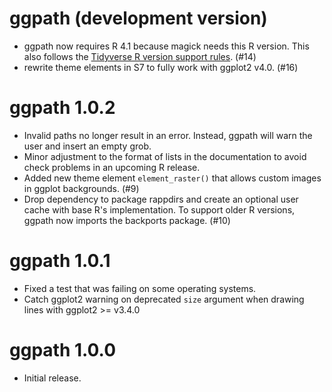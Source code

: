 # ggpath (development version)

* ggpath now requires R 4.1 because magick needs this R version. This also follows the [Tidyverse R version support rules](https://www.tidyverse.org/blog/2019/04/r-version-support/). (#14)
* rewrite theme elements in S7 to fully work with ggplot2 v4.0. (#16)

# ggpath 1.0.2

* Invalid paths no longer result in an error. Instead, ggpath will warn the user and insert an empty grob.
* Minor adjustment to the format of lists in the documentation to avoid check problems in an upcoming R release.
* Added new theme element `element_raster()` that allows custom images in ggplot backgrounds. (#9)
* Drop dependency to package rappdirs and create an optional user cache with base R's implementation. To support older R versions, ggpath now imports the backports package. (#10)

# ggpath 1.0.1

* Fixed a test that was failing on some operating systems.
* Catch ggplot2 warning on deprecated `size` argument when drawing lines with ggplot2 >= v3.4.0 

# ggpath 1.0.0

* Initial release.
